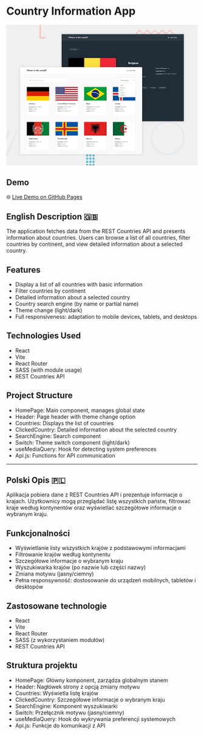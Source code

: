 # Country Information App

![Screenshot of the app](./src//assets/Country.jpg)

## Demo

🌐 [Live Demo on GitHub Pages](https://j-a-r-e-k.github.io/Countries/)

## English Description 🇬🇧

The application fetches data from the REST Countries API and presents information about countries. Users can browse a list of all countries, filter countries by continent, and view detailed information about a selected country.

## Features

- Display a list of all countries with basic information
- Filter countries by continent
- Detailed information about a selected country
- Country search engine (by name or partial name)
- Theme change (light/dark)
- Full responsiveness: adaptation to mobile devices, tablets, and desktops

## Technologies Used

- React
- Vite
- React Router
- SASS (with module usage)
- REST Countries API

## Project Structure

- HomePage: Main component, manages global state
- Header: Page header with theme change option
- Countries: Displays the list of countries
- ClickedCountry: Detailed information about the selected country
- SearchEngine: Search component
- Switch: Theme switch component (light/dark)
- useMediaQuery: Hook for detecting system preferences
- Api.js: Functions for API communication

---

## Polski Opis 🇵🇱

Aplikacja pobiera dane z REST Countries API i prezentuje informacje o krajach. Użytkownicy mogą przeglądać listę wszystkich państw, filtrować kraje według kontynentów oraz wyświetlać szczegółowe informacje o wybranym kraju.

## Funkcjonalności

- Wyświetlanie listy wszystkich krajów z podstawowymi informacjami
- Filtrowanie krajów według kontynentu
- Szczegółowe informacje o wybranym kraju
- Wyszukiwarka krajów (po nazwie lub części nazwy)
- Zmiana motywu (jasny/ciemny)
- Pełna responsywność: dostosowanie do urządzeń mobilnych, tabletów i desktopów

## Zastosowane technologie

- React
- Vite
- React Router
- SASS (z wykorzystaniem modułów)
- REST Countries API

## Struktura projektu

- HomePage: Główny komponent, zarządza globalnym stanem
- Header: Nagłówek strony z opcją zmiany motywu
- Countries: Wyświetla listę krajów
- ClickedCountry: Szczegółowe informacje o wybranym kraju
- SearchEngine: Komponent wyszukiwarki
- Switch: Przełącznik motywu (jasny/ciemny)
- useMediaQuery: Hook do wykrywania preferencji systemowych
- Api.js: Funkcje do komunikacji z API
